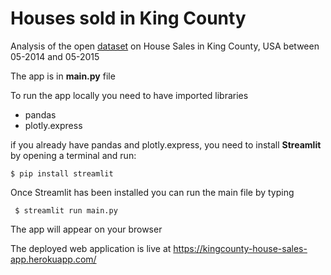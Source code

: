 # Houses sold in King County 
Analysis of the open [dataset](https://www.kaggle.com/datasets/harlfoxem/housesalesprediction) on House Sales in King County, USA between 05-2014 and 05-2015


The app is in **main.py** file

To run the app locally you need to have imported libraries
- pandas 
- plotly.express 

if you already have pandas and plotly.express, you need to install **Streamlit** by opening a terminal and run:

``` $ pip install streamlit ```

Once Streamlit has been installed you can run the main file by typing

```  $ streamlit run main.py ```

The app will appear on your browser 


The deployed web application is live at  <a href="https://kingcounty-house-sales-app.herokuapp.com/)" target="_blank">https://kingcounty-house-sales-app.herokuapp.com/</a>
